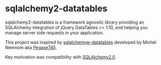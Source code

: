 # sqlalchemy2-datatables

sqlalchemy2-datatables is a framework agnostic library providing an SQLAlchemy integration of
jQuery DataTables >= 1.10, and helping you manage server side requests in your application.

This project was inspired by [sqlalchemyw-datatables](https://github.com/Pegase745/sqlalchemy-datatables)
developed by Michel Nemnom aka [Pegase745](https://github.com/Pegase745).

Key motivation was compatibility with [SQLAlchemy2.0](https://docs.sqlalchemy.org/en/20/).
